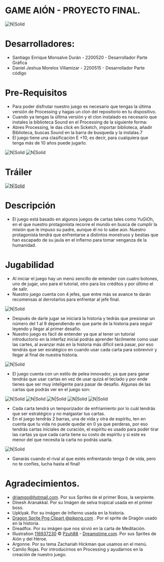 # GAME AIÓN - PROYECTO FINAL.
![N|Solid](https://i.postimg.cc/q7MrdJLc/Sin-t-tulo-2.jpg)
# Desarrolladores:
- Santiago Enrique Monsalve Durán - 2200520 - Desarrollador Parte Gráfica
- Daniel Jeshua Morelos Villamizar - 2200515 - Desarrollador Parte código
# Pre-Requisitos
- Para poder disfrutar nuestro juego es necesario que tengas la última versión de Processing y hagas un clon del repositorio en tu dispositivo.
- Cuando ya tengas la última versión y el clon instalado es necesario que instales la biblioteca Sound en el Processing de la siguiente forma:
- Abres Processing, le das click en Scketch, importar biblioteca, añadir Biblioteca, buscas Sound en la barra de busqueda y la instalas.7
- El juego tiene una clasificación E +10, es decir, para cualquiera que tenga más de 10 años puede jugarlo.

![N|Solid](https://i.postimg.cc/Vk25hTbJ/Screenshot-1.jpg)
![N|Solid](https://i.postimg.cc/Qt8DYkSB/Screenshot-2.jpg)

# Tráiler
[![N|Solid](https://cldup.com/dTxpPi9lDf.thumb.png)](https://www.youtube.com/watch?v=Nw7KZGj2Zxc)



# Descripción
- El juego está basado en algunos juegos de cartas tales como YuGiOh, en el que nuestro protagonista recorre el mundo en busca de cumplir la misión que le impuso su padre, aunque él no lo sabe aún. Nuestro protagonista tendrá que enfrentarse a distintos monstruos y bestias que han escapado de su jaula en el infierno para tomar venganza de la humanidad.
# Jugabilidad
- Al iniciar el juego hay un menú sencillo de entender con cuatro botones, uno de jugar, uno para el tutorial, otro para los créditos y por último el de salir.
- Nuestro juego cuenta con 4 jefes, que entre más se avance te darán recomensas al derrotarlos para enfrentar al jefe final.

![N|Solid](https://i.postimg.cc/SKq6S52f/FONDO.jpg)

- Después de darle jugar se iniciará la historia y tedrás que presionar un número del 1 al 9 dependiendo en que parte de la historia para seguir leyendo y llegar al primer desafio.
- Nuestro juego es fácil de entender ya que al tener un tutorial introductorio en la interfaz inicial podrás aprender fácilmente como usar las cartes, al avanzar más en la historia más difícil será pasar, por eso tendrás que ser esratégico en cuando usar cada carta para sobrevivir y llegar al final de nuestra historia.

![N|Solid](https://i.postimg.cc/XJthz4qg/Screenshot-3.jpg)

- El juego cuenta con un estilo de pelea innovador, ya que para ganar tendrás que usar cartas en vez de usar quizá el teclado y por ende tienes que ser muy inteligente para pasar de desafío. Algunas de las cartas que podrás ver en el juego son:



![N|Solid](https://i.postimg.cc/wjykCC3J/SOUL-TIAMAT.jpg)
![N|Solid](https://i.postimg.cc/SKNGL3SN/MEDITACI-N.jpg)
![N|Solid](https://i.postimg.cc/Nj0ydcHV/RELOJ.jpg)
![N|Solid](https://i.postimg.cc/Y039xnqM/HYPERION.jpg)
![N|Solid](https://i.postimg.cc/GhXt855j/ESPADA-DEL-TIEMPO.jpg)

- Cada carta tendrá un temporizador de enfriamiento por lo cuál tendrás que ser estratégico y no malgastar tus cartas. 
- En el juego tendrás 2 barras, una de vida y otra de espíritu, ten en cuenta que tu vida no puede quedar en 0 ya que perderas, por eso tendrás cartas iniciales de curación, el espíritu es usado para poder tirar las cartas ya que cada carta tiene su costo de espíritu y si este es menor del que necesita la carta no podrás usarla.



![N|Solid](https://i.postimg.cc/xTpjTbXx/sssss.jpg)

- Ganarás cuando el rival al que estés enfrentando tenga 0 de vida, pero no te confíes, lucha hasta el final!

# Agradecimientos.
- drjamgo@hotmail.com. Por sus Sprites de el primer Boss, la serpiente.
- Dinesh Aranakkal. Por su Imágen de selva tropical usada en el primer boss.
- Upklyak. Por su imágen de Infierno usada en la historia.
- <a href="https://www.pikpng.com/pngvi/whxboo_dragon-sprite-png-clipart/" target="_blank">Dragon Sprite Png Clipart @pikpng.com</a> . Por el sprite de Dragón usado en la historia.
- Dreadfox. Por su imágen que nos sirvió en la carta de Meditación.
- Illustration <a href="https://www.dreamstime.com/animated-assassin-character-sprites-creating-fantasy-rpg-adventure-video-games-image116937230">116937230</a> © <a href="https://www.dreamstime.com/pzuh88_info" itemprop="author">Pzuh88</a> - <a href="https://www.dreamstime.com/">Dreamstime.com</a>. Por sus Sprites de Aión y del Héroe.
- Argonne. Por su tema Zachariah Hickman que usamos en el menú.
- Camilo Rojas. Por introducirnos en Processing y ayudarnos en la creación de nuestro juego.

